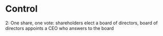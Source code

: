 # Control

2: One share, one vote: shareholders elect a board of directors, board of directors appoints a CEO who answers to the board